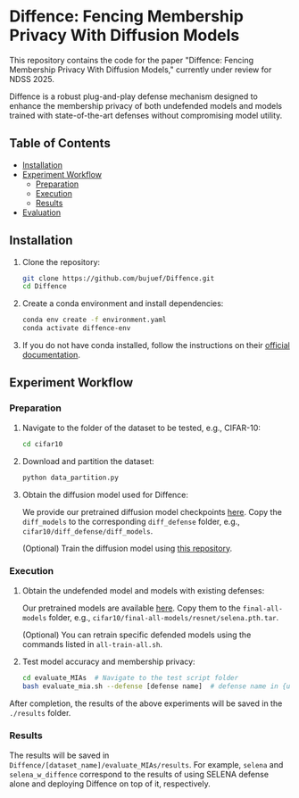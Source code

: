 # Diffence: Fencing Membership Privacy With Diffusion Models

This repository contains the code for the paper "Diffence: Fencing Membership Privacy With Diffusion Models," currently under review for NDSS 2025.

Diffence is a robust plug-and-play defense mechanism designed to enhance the membership privacy of both undefended models and models trained with state-of-the-art defenses without compromising model utility.

## Table of Contents

- [Installation](#installation)
- [Experiment Workflow](#experiment-workflow)
  - [Preparation](#preparation)
  - [Execution](#execution)
  - [Results](#results)
- [Evaluation](#evaluation)

## Installation

1. Clone the repository:

    ```bash
    git clone https://github.com/bujuef/Diffence.git
    cd Diffence
    ```

2. Create a conda environment and install dependencies:

    ```bash
    conda env create -f environment.yaml
    conda activate diffence-env
    ```

3. If you do not have conda installed, follow the instructions on their [official documentation](https://docs.conda.io/projects/conda/en/latest/user-guide/install/index.html).

## Experiment Workflow

### Preparation

1. Navigate to the folder of the dataset to be tested, e.g., CIFAR-10:

    ```bash
    cd cifar10
    ```

2. Download and partition the dataset:

    ```bash
    python data_partition.py
    ```

3. Obtain the diffusion model used for Diffence:

    We provide our pretrained diffusion model checkpoints [here](https://drive.google.com/drive/folders/144wk3X0lKnRPNK5KM4FJxvjGJH-_6Xlo?usp=sharing). Copy the `diff_models` to the corresponding `diff_defense` folder, e.g., `cifar10/diff_defense/diff_models`.

    (Optional) Train the diffusion model using [this repository](https://github.com/w86763777/pytorch-ddpm).

### Execution

1. Obtain the undefended model and models with existing defenses:

    Our pretrained models are available [here](https://drive.google.com/drive/folders/1KNn7ycsjSaQ-wpfpz-UgY2cPuvrdEMLL?usp=sharing). Copy them to the `final-all-models` folder, e.g., `cifar10/final-all-models/resnet/selena.pth.tar`.

    (Optional) You can retrain specific defended models using the commands listed in `all-train-all.sh`.

2. Test model accuracy and membership privacy:

    ```bash
    cd evaluate_MIAs  # Navigate to the test script folder
    bash evaluate_mia.sh --defense [defense name]  # defense name in {undefended, selena, advreg, hamp, relaxloss}
    ```

After completion, the results of the above experiments will be saved in the `./results` folder.

### Results

The results will be saved in `Diffence/[dataset_name]/evaluate_MIAs/results`. For example, `selena` and `selena_w_diffence` correspond to the results of using SELENA defense alone and deploying Diffence on top of it, respectively.


